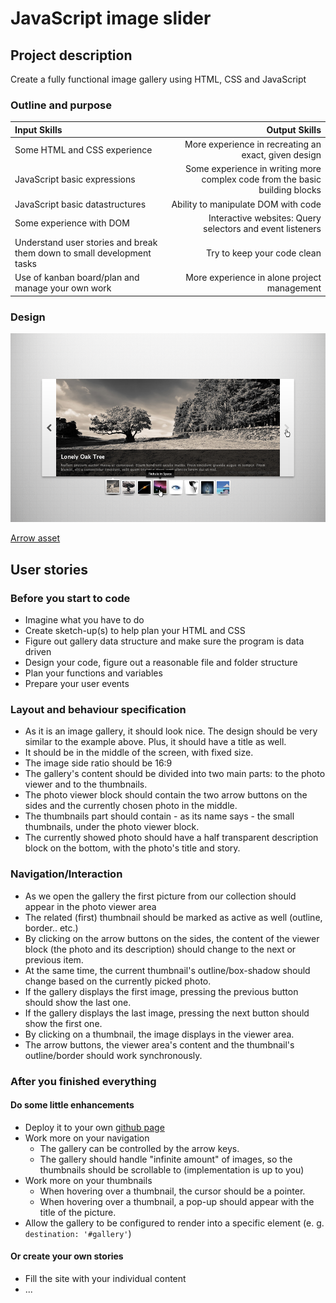 # JavaScript image slider

## Project description

Create a fully functional image gallery using HTML, CSS and JavaScript

### Outline and purpose

| **Input Skills**                                                       |                                                           **Output Skills** |
| :--------------------------------------------------------------------- | --------------------------------------------------------------------------: |
| Some HTML and CSS experience                                           |                        More experience in recreating an exact, given design |
| JavaScript basic expressions                                           | Some experience in writing more complex code from the basic building blocks |
| JavaScript basic datastructures                                        |                                         Ability to manipulate DOM with code |
| Some experience with DOM                                               |                   Interactive websites: Query selectors and event listeners |
| Understand user stories and break them down to small development tasks |                                                 Try to keep your code clean |
| Use of kanban board/plan and manage your own work                      |                                 More experience in alone project management |

### Design

![Gallery mockup](slider.png)

[Arrow asset](arrow.svg)

## User stories

### Before you start to code

- Imagine what you have to do
- Create sketch-up(s) to help plan your HTML and CSS
- Figure out gallery data structure and make sure the program is data driven
- Design your code, figure out a reasonable file and folder structure
- Plan your functions and variables
- Prepare your user events

### Layout and behaviour specification

- As it is an image gallery, it should look nice. The design should be very
  similar to the example above. Plus, it should have a title as well.
- It should be in the middle of the screen, with fixed size.
- The image side ratio should be 16:9
- The gallery's content should be divided into two main parts: to the photo
  viewer and to the thumbnails.
- The photo viewer block should contain the two arrow buttons on the sides and
  the currently chosen photo in the middle.
- The thumbnails part should contain - as its name says - the small thumbnails,
  under the photo viewer block.
- The currently showed photo should have a half transparent description block on
  the bottom, with the photo's title and story.

### Navigation/Interaction

- As we open the gallery the first picture from our collection should appear in
  the photo viewer area
- The related (first) thumbnail should be marked as active as well (outline,
  border.. etc.)
- By clicking on the arrow buttons on the sides, the content of the viewer block
  (the photo and its description) should change to the next or previous item.
- At the same time, the current thumbnail's outline/box-shadow should change
  based on the currently picked photo.
- If the gallery displays the first image, pressing the previous button should
  show the last one.
- If the gallery displays the last image, pressing the next button should show
  the first one.
- By clicking on a thumbnail, the image displays in the viewer area.
- The arrow buttons, the viewer area's content and the thumbnail's
  outline/border should work synchronously.

### After you finished everything

#### Do some little enhancements

- Deploy it to your own [github page](https://pages.github.com/)
- Work more on your navigation
  - The gallery can be controlled by the arrow keys.
  - The gallery should handle "infinite amount" of images, so the thumbnails
    should be scrollable to (implementation is up to you)
- Work more on your thumbnails
  - When hovering over a thumbnail, the cursor should be a pointer.
  - When hovering over a thumbnail, a pop-up should appear with the title of
    the picture.
- Allow the gallery to be configured to render into a specific element (e. g.
  `destination: '#gallery'`)

#### Or create your own stories

- Fill the site with your individual content
- ...